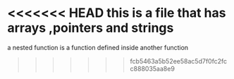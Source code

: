 <<<<<<< HEAD
this is a file that has arrays ,pointers and strings
=======
a nested function is a function defined inside another function
>>>>>>> fcb5463a5b52ee58ac5d7f0fc2fcc888035aa8e9
